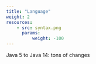 ```yaml
---
title: "Language"
weight: 2
resources:
    - src: syntax.png
      params:
          weight: -100
---
```


Java 5 to Java 14: tons of changes

